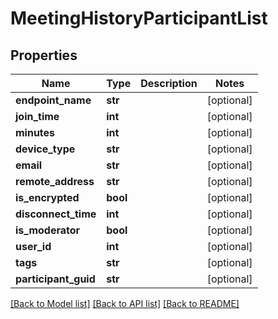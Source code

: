 # MeetingHistoryParticipantList

## Properties
Name | Type | Description | Notes
------------ | ------------- | ------------- | -------------
**endpoint_name** | **str** |  | [optional] 
**join_time** | **int** |  | [optional] 
**minutes** | **int** |  | [optional] 
**device_type** | **str** |  | [optional] 
**email** | **str** |  | [optional] 
**remote_address** | **str** |  | [optional] 
**is_encrypted** | **bool** |  | [optional] 
**disconnect_time** | **int** |  | [optional] 
**is_moderator** | **bool** |  | [optional] 
**user_id** | **int** |  | [optional] 
**tags** | **str** |  | [optional] 
**participant_guid** | **str** |  | [optional] 

[[Back to Model list]](../README.md#documentation-for-models) [[Back to API list]](../README.md#documentation-for-api-endpoints) [[Back to README]](../README.md)


